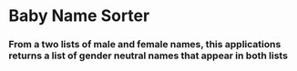 # Baby Name Sorter
### From a two lists of male and female names, this applications returns a list of gender neutral names that appear in both lists
